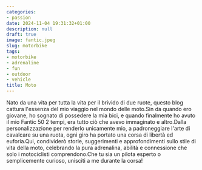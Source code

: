 ```yaml
---
categories:
- passion
date: 2024-11-04 19:31:32+01:00
description: null
draft: true
image: fantic.jpeg
slug: motorbike
tags:
- motorbike
- adrenaline
- fun
- outdoor
- vehicle
title: Moto
---
```


<!-- hash: c7c82fc59ec5 -->

Nato da una vita per tutta la vita per il brivido di due ruote, questo blog cattura l'essenza del mio viaggio nel mondo delle moto.Sin da quando ero giovane, ho sognato di possedere la mia bici, e quando finalmente ho avuto il mio Fantic 50 2 tempi, era tutto ciò che avevo immaginato e altro.Dalla personalizzazione per renderlo unicamente mio, a padroneggiare l'arte di cavalcare su una ruota, ogni giro ha portato una corsa di libertà ed euforia.Qui, condividerò storie, suggerimenti e approfondimenti sullo stile di vita della moto, celebrando la pura adrenalina, abilità e connessione che solo i motociclisti comprendono.Che tu sia un pilota esperto o semplicemente curioso, unisciti a me durante la corsa!